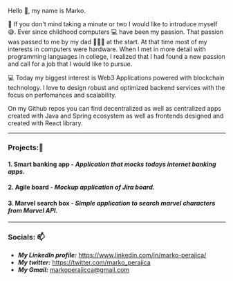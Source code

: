   Hello 👋, my name is Marko.
 
 👀 If you don't mind taking a minute or two I would like to introduce myself 😅. Ever since childhood computers 💻 have been my passion. 
 That passion was passed to me by my dad 👱🏻‍♂️ at the start. At that time most of my interests in computers were hardware. 
 When I met in more detail with programming languages in college, I realized that I had found a new passion and call for a job that I would like to pursue. 
 
 💻 Today my biggest interest is Web3 Applications powered with blockchain technology. 
 I love to design robust and optimized backend services with the focus on perfomances and scalability.
 
 On my Github repos you can find decentralized as well as centralized apps created with Java and Spring ecosystem as well as frontends designed and created with React library.
 
 ***
 
 ### Projects:📱
   
  #### 1. Smart banking app - ***Application that mocks todays internet banking apps.***
  
  #### 2. Agile board - ***Mockup application of Jira board.***
  
  #### 3. Marvel search box - ***Simple application to search marvel characters from Marvel API.***

***

 ### Socials: 📫 
   - ***My LinkedIn profile:*** https://www.linkedin.com/in/marko-perajica/ 
   - ***My twitter:*** https://twitter.com/marko_perajica
   - ***My Gmail:*** markoperajicca@gmail.com 

